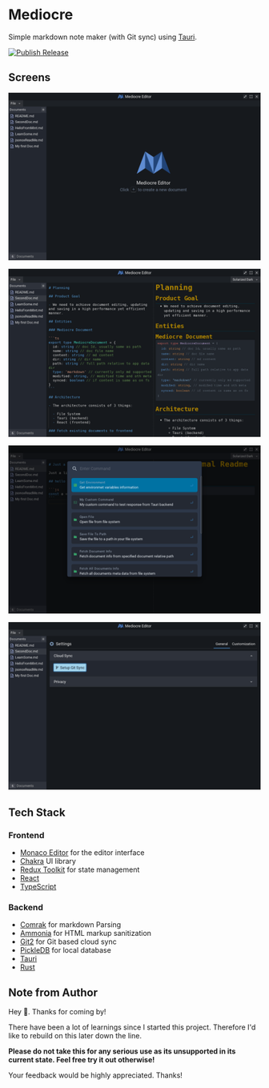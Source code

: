# Mediocre

Simple markdown note maker (with Git sync) using [Tauri](https://tauri.studio/).

[![Publish Release](https://github.com/nilaysavant/mediocre/actions/workflows/publish.yml/badge.svg?branch=release)](https://github.com/nilaysavant/mediocre/actions/workflows/publish.yml)
## Screens

!["Startup"](./media/editor-startup.png)

!["Example note"](./media/editor-example-note.png)

!["Command UI"](./media/editor-cmd.png)

!["Settings"](./media/editor-settings.png)

## Tech Stack

### Frontend

- [Monaco Editor](https://microsoft.github.io/monaco-editor/) for the editor interface
- [Chakra](https://chakra-ui.com/) UI library
- [Redux Toolkit](https://redux-toolkit.js.org/) for state management
- [React](https://reactjs.org/)
- [TypeScript](https://www.typescriptlang.org/)

### Backend

- [Comrak](https://crates.io/crates/comrak) for markdown Parsing
- [Ammonia](https://crates.io/crates/ammonia) for HTML markup sanitization
- [Git2](https://crates.io/crates/git2) for Git based cloud sync
- [PickleDB](https://crates.io/crates/pickledb) for local database
- [Tauri](https://tauri.app/)
- [Rust](https://www.rust-lang.org/)

## Note from Author

Hey 👋. Thanks for coming by!

There have been a lot of learnings since I started this project. Therefore I'd like to rebuild on this later down the line.

**Please do not take this for any serious use as its unsupported in its current state. Feel free try it out otherwise!**

Your feedback would be highly appreciated. Thanks!
